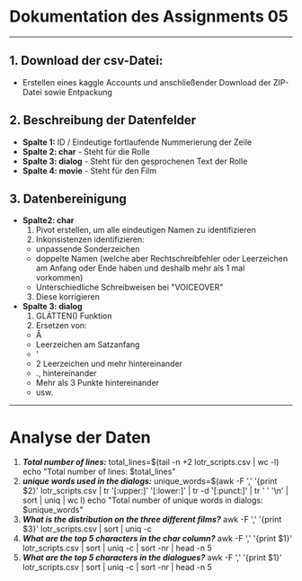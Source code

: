 # Dokumentation des Assignments 05
--------------------------------------
## 1. Download der csv-Datei: 
  - Erstellen eines kaggle Accounts und anschließender Download der ZIP-Datei sowie Entpackung
## 2. Beschreibung der Datenfelder
  - **Spalte 1:** ID / Eindeutige fortlaufende Nummerierung der Zeile
  - **Spalte 2: char** - Steht für die Rolle
  - **Spalte 3: dialog** - Steht für den gesprochenen Text der Rolle
  - **Spalte 4: movie** - Steht für den Film
## 3. Datenbereinigung
  - **Spalte2: char**
    1. Pivot erstellen, um alle eindeutigen Namen zu identifizieren
    2. Inkonsistenzen identifizieren:
      - unpassende Sonderzeichen
      - doppelte Namen (welche aber Rechtschreibfehler oder Leerzeichen am Anfang oder Ende haben und deshalb mehr als 1 mal vorkommen)
      - Unterschiedliche Schreibweisen bei "VOICEOVER"
    3. Diese korrigieren
  - **Spalte 3: dialog**
    1. GLÄTTEN() Funktion
    2. Ersetzen von:
      - Â
      - Leerzeichen am Satzanfang
      - '
      - 2 Leerzeichen und mehr hintereinander
      - ., hintereinander
      - Mehr als 3 Punkte hintereinander
      - usw.
  -------------
  # Analyse der Daten
  1. ***Total number of lines:***
    total_lines=$(tail -n +2 lotr_scripts.csv | wc -l)
    echo "Total number of lines: $total_lines"
  2. ***unique words used in the dialogs:***
    unique_words=$(awk -F ',' '{print $2}' lotr_scripts.csv | tr '[:upper:]' '[:lower:]' | tr -d '[:punct:]' | tr ' ' '\n' | sort | uniq | wc l) echo "Total number of unique words in dialogs: $unique_words"
  3. ***What is the distribution on the three different films?***
  awk -F ',' '{print $3}' lotr_scripts.csv | sort | uniq -c
  4. ***What are the top 5 characters in the char column?***
  awk -F ',' '{print $1}' lotr_scripts.csv | sort | uniq -c | sort -nr | head -n 5
  5. ***What are the top 5 characters in the dialogues?***
  awk -F ',' '{print $1}' lotr_scripts.csv | sort | uniq -c | sort -nr | head -n 5
